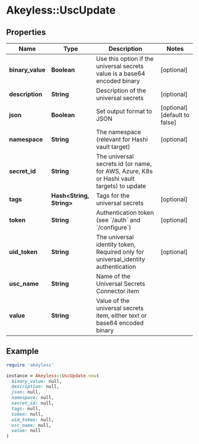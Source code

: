 # Akeyless::UscUpdate

## Properties

| Name | Type | Description | Notes |
| ---- | ---- | ----------- | ----- |
| **binary_value** | **Boolean** | Use this option if the universal secrets value is a base64 encoded binary | [optional] |
| **description** | **String** | Description of the universal secrets | [optional] |
| **json** | **Boolean** | Set output format to JSON | [optional][default to false] |
| **namespace** | **String** | The namespace (relevant for Hashi vault target) | [optional] |
| **secret_id** | **String** | The universal secrets id (or name, for AWS, Azure, K8s or Hashi vault targets) to update |  |
| **tags** | **Hash&lt;String, String&gt;** | Tags for the universal secrets | [optional] |
| **token** | **String** | Authentication token (see &#x60;/auth&#x60; and &#x60;/configure&#x60;) | [optional] |
| **uid_token** | **String** | The universal identity token, Required only for universal_identity authentication | [optional] |
| **usc_name** | **String** | Name of the Universal Secrets Connector item |  |
| **value** | **String** | Value of the universal secrets item, either text or base64 encoded binary |  |

## Example

```ruby
require 'akeyless'

instance = Akeyless::UscUpdate.new(
  binary_value: null,
  description: null,
  json: null,
  namespace: null,
  secret_id: null,
  tags: null,
  token: null,
  uid_token: null,
  usc_name: null,
  value: null
)
```

